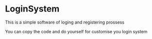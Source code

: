 # LoginSystem

This is a simple software of loging and registering prossess

You can copy the code and do yourself for customise you login system
